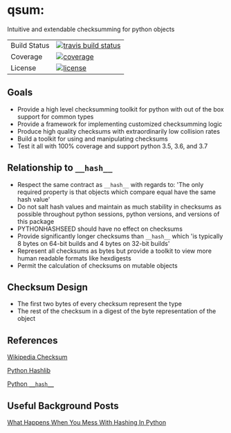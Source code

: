 # qsum: 
Intuitive and extendable checksumming for python objects

<table>
<tr>
  <td>Build Status</td>
  <td>
    <a href="https://travis-ci.org/QCoding/qsum">
    <img src="https://travis-ci.org/QCoding/qsum.svg?branch=master" alt="travis build status" />
    </a>
</tr>
<tr>
 <td>Coverage</td>
  <td>
    <a href="https://codecov.io/gh/QCoding/qsum">
    <img src="https://codecov.io/github/QCoding/qsum/coverage.svg?branch=master" alt="coverage" />
    </a>
  </td>
</tr>
<tr>
<td>License</td>
<td>
  <a href="https://opensource.org/licenses/MIT">
  <img src="https://img.shields.io/badge/License-MIT-yellow.svg" alt="license" />
  </a>
</td>
</tr>
</table>

## Goals
* Provide a high level checksumming toolkit for python with out of the box support for common types
* Provide a framework for implementing customized checksumming logic
* Produce high quality checksums with extraordinarily low collision rates
* Build a toolkit for using and manipulating checksums
* Test it all with 100% coverage and support python 3.5, 3.6, and 3.7

## Relationship to `__hash__`
* Respect the same contract as `__hash__` with regards to: 'The only required property is that objects which compare equal have the same hash value'
* Do not salt hash values and maintain as much stability in checksums as possible throughout python sessions, python versions, and versions of this package
* PYTHONHASHSEED should have no effect on checksums
* Provide significantly longer checksums than `__hash__` which 'is typically 8 bytes on 64-bit builds and 4 bytes on 32-bit builds'
* Represent all checksums as bytes but provide a toolkit to view more human readable formats like hexdigests
* Permit the calculation of checksums on mutable objects

## Checksum Design
* The first two bytes of every checksum represent the type
* The rest of the checksum in a digest of the byte representation of the object

## References
[Wikipedia Checksum](https://en.wikipedia.org/wiki/Checksum)

[Python Hashlib](https://docs.python.org/3/library/hashlib.html)

[Python `__hash__`](https://docs.python.org/3/reference/datamodel.html#object.__hash__)

## Useful Background Posts

[What Happens When You Mess With Hashing In Python](https://www.asmeurer.com/blog/posts/what-happens-when-you-mess-with-hashing-in-python/)
